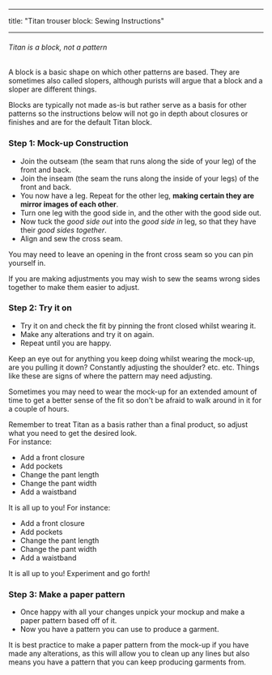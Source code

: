 - - -
title: "Titan trouser block: Sewing Instructions"
- - -

<Note>

###### Titan is a block, not a pattern

A block is a basic shape on which other patterns are based.
They are sometimes also called slopers, although purists will argue that a block and a sloper are different things.

Blocks are typically not made as-is but rather serve as a basis for other patterns so the instructions below will not go in depth about closures or finishes and are for the default Titan block.

</Note>

### Step 1: Mock-up Construction

- Join the outseam (the seam that runs along the side of your leg) of the front and back.
- Join the inseam (the seam the runs along the inside of your legs) of the front and back.
- You now have a leg. Repeat for the other leg, **making certain they are mirror images of each other**.
- Turn one leg with the good side in, and the other with the good side out.
- Now tuck the _good side out_ into the _good side in_ leg, so that they have their _good sides together_.
- Align and sew the cross seam.

<Note>

You may need to leave an opening in the front cross seam so you can pin yourself in.

</Note>

<Tip>

If you are making adjustments you may wish to sew the seams wrong sides together to make them easier to adjust.

</Tip>

### Step 2: Try it on

- Try it on and check the fit by pinning the front closed whilst wearing it.
- Make any alterations and try it on again.
- Repeat until you are happy.

<Tip>

Keep an eye out for anything you keep doing whilst wearing the mock-up, are you pulling it down? Constantly adjusting the shoulder? etc. etc. Things like these are signs of where the pattern may need adjusting.

Sometimes you may need to wear the mock-up for an extended amount of time to get a better sense of the fit so don't be afraid to walk around in it for a couple of hours.

</Tip>

<Note>

Remember to treat Titan as a basis rather than a final product, so adjust what you need to get the desired look.  
For instance:

- Add a front closure
- Add pockets
- Change the pant length
- Change the pant width
- Add a waistband

It is all up to you!
For instance:

- Add a front closure
- Add pockets
- Change the pant length
- Change the pant width
- Add a waistband

It is all up to you! Experiment and go forth!

</Note>

### Step 3: Make a paper pattern

- Once happy with all your changes unpick your mockup and make a paper pattern based off of it.
- Now you have a pattern you can use to produce a garment.

<Note>

It is best practice to make a paper pattern from the mock-up if you have made any alterations, as this will allow you to clean up any lines but also means you have a pattern that you can keep producing garments from.

</Note>
